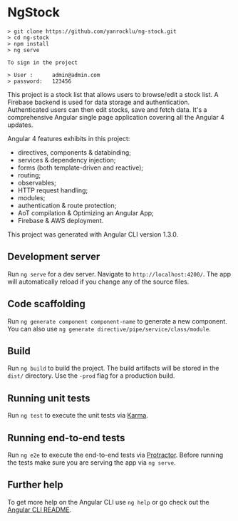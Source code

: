 # NgStock
```
> git clone https://github.com/yanrocklu/ng-stock.git
> cd ng-stock
> npm install
> ng serve

To sign in the project 

> User :      admin@admin.com
> password:   123456
```

This project is a stock list that allows users to browse/edit a stock list. A Firebase backend is used for data storage and authentication. Authenticated users can then edit stocks, save and fetch data.
It's a comprehensive Angular single page application covering all the Angular 4 updates.

Angular 4 features exhibits in this project:
- directives, components & databinding;
- services & dependency injection;
- forms (both template-driven and reactive);
- routing;
- observables;
- HTTP request handling;
- modules;
- authentication & route protection;
- AoT compilation & Optimizing an Angular App;
- Firebase & AWS deployment.

This project was generated with Angular CLI version 1.3.0.

## Development server

Run `ng serve` for a dev server. Navigate to `http://localhost:4200/`. The app will automatically reload if you change any of the source files.

## Code scaffolding

Run `ng generate component component-name` to generate a new component. You can also use `ng generate directive/pipe/service/class/module`.

## Build

Run `ng build` to build the project. The build artifacts will be stored in the `dist/` directory. Use the `-prod` flag for a production build.

## Running unit tests

Run `ng test` to execute the unit tests via [Karma](https://karma-runner.github.io).

## Running end-to-end tests

Run `ng e2e` to execute the end-to-end tests via [Protractor](http://www.protractortest.org/).
Before running the tests make sure you are serving the app via `ng serve`.

## Further help

To get more help on the Angular CLI use `ng help` or go check out the [Angular CLI README](https://github.com/angular/angular-cli/blob/master/README.md).
